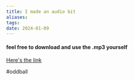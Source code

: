 ```yaml
---
title: I made an audio bit
aliases: 
tags: 
date: 2024-01-09
---
```


#### feel free to download and use the .mp3 yourself

<a href="https://www.myinstants.com/en/instant/f-ck-your-ethnicity-46282/">Here's the link</a>

#oddball

